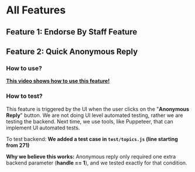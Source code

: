 # All Features 
## Feature 1: Endorse By Staff Feature

## Feature 2: Quick Anonymous Reply
### How to use?
[**This video shows how to use this feature!**](https://github.com/user-attachments/assets/6fd3c1cb-006e-4dc0-a449-10fb6a254b44)

### How to test?
This feature is triggered by the UI when the user clicks on the "**Anonymous Reply**" button. We are not doing UI level automated testing, rather we are testing the backend. Next time, we use tools, like Puppeteer, that can implement UI automated tests. 

To test backend: 
**We added a test case in `test/topics.js` (line starting from 271)**

**Why we believe this works:** 
Anonymous reply only required one extra backend parameter (**handle == 1**), and we tested exactly for that condition.